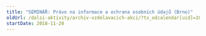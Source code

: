```yaml
---
title: "SEMINÁŘ: Právo na informace a ochrana osobních údajů (Brno)"
oldUrl: /dalsi-aktivity/archiv-vzdelavacich-akci/?tx_odcalendar[uid]=280&cHash=3cad3302f9741e183c59f2bb8add1f7b
startDate: 2018-11-20
---
```

